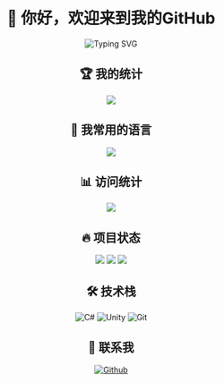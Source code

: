 <div align="center">
    
# 👋 你好，欢迎来到我的GitHub

<img src="https://readme-typing-svg.herokuapp.com?font=Fira+Code&pause=1000&color=2F90F7&center=true&vCenter=true&width=435&lines=热爱编程;永远保持学习的激情" alt="Typing SVG" />

## 🏆 我的统计
    
<img src="https://github-readme-stats.vercel.app/api?username=qqw1584913629&show_icons=true&theme=tokyonight" />
    
## 🚀 我常用的语言

<img src="https://github-readme-stats.vercel.app/api/top-langs/?username=qqw1584913629&layout=compact&theme=tokyonight" />

## 📊 访问统计
<img src="https://profile-counter.glitch.me/qqw1584913629/count.svg" />

## 🔥 项目状态
<p>
    <a href="https://github.com/qqw1584913629/MHFramework"><img src="https://img.shields.io/badge/status-updating-brightgreen.svg"></a>
    <a href="https://github.com/qqw1584913629/MHFramework/stargazers"><img src="https://img.shields.io/github/stars/qqw1584913629/MHFramework.svg?logo=github"></a>
    <a href="https://github.com/qqw1584913629/MHFramework/network/members"><img src="https://img.shields.io/github/forks/qqw1584913629/MHFramework.svg?color=blue&logo=github"></a>
</p>

## 🛠️ 技术栈
![C#](https://img.shields.io/badge/-C%23-239120?style=flat-square&logo=c-sharp&logoColor=white)
![Unity](https://img.shields.io/badge/-Unity-000000?style=flat-square&logo=unity&logoColor=white)
![Git](https://img.shields.io/badge/-Git-F05032?style=flat-square&logo=git&logoColor=white)

## 🤝 联系我
[![Github](https://img.shields.io/badge/-Github-181717?style=flat-square&logo=Github&logoColor=white)](https://github.com/qqw1584913629)

</div>


